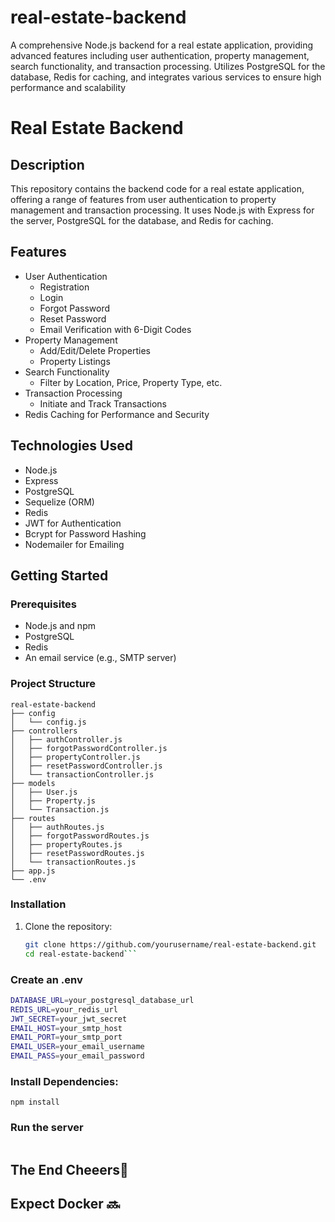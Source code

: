 # real-estate-backend
A comprehensive Node.js backend for a real estate application, providing advanced features including user authentication, property management, search functionality, and transaction processing. Utilizes PostgreSQL for the database, Redis for caching, and integrates various services to ensure high performance and scalability
# Real Estate Backend

## Description

This repository contains the backend code for a real estate application, offering a range of features from user authentication to property management and transaction processing. It uses Node.js with Express for the server, PostgreSQL for the database, and Redis for caching.

## Features

- User Authentication
  - Registration
  - Login
  - Forgot Password
  - Reset Password
  - Email Verification with 6-Digit Codes
- Property Management
  - Add/Edit/Delete Properties
  - Property Listings
- Search Functionality
  - Filter by Location, Price, Property Type, etc.
- Transaction Processing
  - Initiate and Track Transactions
- Redis Caching for Performance and Security

## Technologies Used

- Node.js
- Express
- PostgreSQL
- Sequelize (ORM)
- Redis
- JWT for Authentication
- Bcrypt for Password Hashing
- Nodemailer for Emailing

## Getting Started

### Prerequisites

- Node.js and npm
- PostgreSQL
- Redis
- An email service (e.g., SMTP server)

### Project Structure
```plaintext
real-estate-backend
├── config
│   └── config.js
├── controllers
│   ├── authController.js
│   ├── forgotPasswordController.js
│   ├── propertyController.js
│   ├── resetPasswordController.js
│   └── transactionController.js
├── models
│   ├── User.js
│   ├── Property.js
│   └── Transaction.js
├── routes
│   ├── authRoutes.js
│   ├── forgotPasswordRoutes.js
│   ├── propertyRoutes.js
│   ├── resetPasswordRoutes.js
│   └── transactionRoutes.js
├── app.js
└── .env
```

### Installation

1. Clone the repository:
   ```bash
   git clone https://github.com/yourusername/real-estate-backend.git
   cd real-estate-backend```

### Create an .env
```bash
DATABASE_URL=your_postgresql_database_url
REDIS_URL=your_redis_url
JWT_SECRET=your_jwt_secret
EMAIL_HOST=your_smtp_host
EMAIL_PORT=your_smtp_port
EMAIL_USER=your_email_username
EMAIL_PASS=your_email_password
```
### Install Dependencies:
```
npm install
```
### Run the server 
```npm start
```

## The End Cheeers👿


## Expect Docker 🔜 
   
